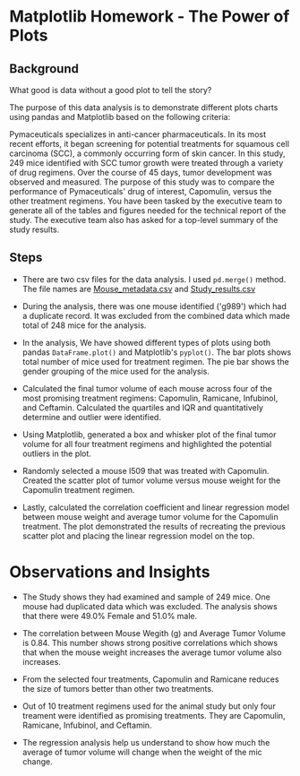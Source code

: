 # Matplotlib Homework - The Power of Plots

## Background

What good is data without a good plot to tell the story?


The purpose of this data analysis is to demonstrate different plots charts using pandas and Matplotlib based on the following criteria:

Pymaceuticals specializes in anti-cancer pharmaceuticals. In its most recent efforts, it began screening for potential treatments for squamous cell carcinoma (SCC), a commonly occurring form of skin cancer. In this study, 249 mice identified with SCC tumor growth were treated through a variety of drug regimens. Over the course of 45 days, tumor development was observed and measured. The purpose of this study was to compare the performance of Pymaceuticals' drug of interest, Capomulin, versus the other treatment regimens. You have been tasked by the executive team to generate all of the tables and figures needed for the technical report of the study. The executive team also has asked for a top-level summary of the study results.

## Steps

* There are two csv files for the data analysis. I used `pd.merge()` method. The file names are [Mouse_metadata.csv](Pymaceuticals/data/Mouse_metadata.csv) and [Study_results.csv](Pymaceuticals/data/Study_results.csv)

* During the analysis, there was one mouse identified ('g989') which had a duplicate record. It was excluded from the combined data which made total of 248 mice for the analysis.

* In the analysis, We have showed different types of plots using both pandas `DataFrame.plot()` and Matplotlib's `pyplot()`. The bar plots shows total number of mice used for treatment regimen. The pie bar shows the gender grouping of the mice used for the analysis.

* Calculated the final tumor volume of each mouse across four of the most promising treatment regimens: Capomulin, Ramicane, Infubinol, and Ceftamin. Calculated the quartiles and IQR and quantitatively determine and outlier were identified.

* Using Matplotlib, generated a box and whisker plot of the final tumor volume for all four treatment regimens and highlighted the potential outliers in the plot.

* Randomly selected a mouse l509 that was treated with Capomulin. Created the scatter plot of tumor volume versus mouse weight for the Capomulin treatment regimen.

* Lastly, calculated the correlation coefficient and linear regression model between mouse weight and average tumor volume for the Capomulin treatment. The plot demonstrated the results of recreating the previous scatter plot and placing the linear regression model on the top. 


# Observations and Insights

* The Study shows they had examined and sample of 249 mice. One mouse had duplicated data which was excluded. The analysis shows that there were 49.0% Female and 51.0% male.

* The correlation between Mouse Wegith (g) and Average Tumor Volume is 0.84. This number shows strong positive correlations which shows that when the mouse weight increases the average tumor volume also increases.

* From the selected four treatments, Capomulin and Ramicane reduces the size of tumors better than other two treatments.

* Out of 10 treatment regimens used for the animal study but only four treament were identified as promising treatments. They are Capomulin, Ramicane, Infubinol, and Ceftamin.

* The regression analysis help us understand to show how much the average of tumor volume will change when the weight of the mic change.